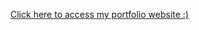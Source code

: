 
<a href="https://tnguyen4513.github.io/myProfolio.htm">Click here to access my portfolio website :) </a>
